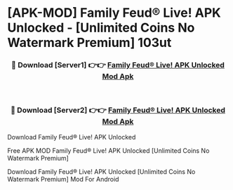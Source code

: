 # [APK-MOD] Family Feud® Live! APK Unlocked - [Unlimited Coins No Watermark Premium] 103ut



<div align="center">
<h3>🔴 Download [Server1] 👉👉 <a href="https://momento.my/?title=Family_Feud®_Live!_APK_Unlocked">Family Feud® Live! APK Unlocked Mod Apk</a></h3><br>

<h3>🔴 Download [Server2] 👉👉 <a href="https://momento.my/?title=Family_Feud®_Live!_APK_Unlocked">Family Feud® Live! APK Unlocked Mod Apk</a></h3>
</div>



Download Family Feud® Live! APK Unlocked 

Free APK MOD Family Feud® Live! APK Unlocked [Unlimited Coins No Watermark Premium]

Download Family Feud® Live! APK Unlocked [Unlimited Coins No Watermark Premium] Mod For Android
